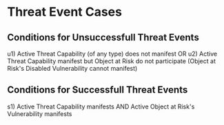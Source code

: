 # Threat Event Cases

## Conditions for Unsuccessfull Threat Events

u1) Active Threat Capability (of any type) does not manifest OR
u2) Active Threat Capability manifest but Object at Risk do not participate (Object at Risk's Disabled Vulnerability cannot manifest)

## Conditions for Successfull Threat Events

s1) Active Threat Capability manifests AND Active Object at Risk's Vulnerability manifests
